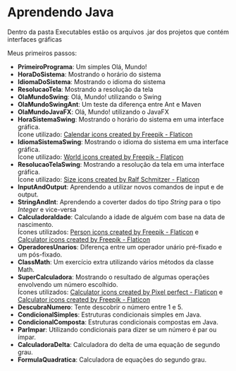 # Aprendendo Java
Dentro da pasta Executables estão os arquivos .jar dos projetos que contém interfaces gráficas
 
 Meus primeiros passos:
- **PrimeiroPrograma**: Um simples Olá, Mundo!
- **HoraDoSistema**: Mostrando o horário do sistema
- **IdiomaDoSistema**: Mostrando o idioma do sistema
- **ResolucaoTela**: Mostrando a resolução da tela
- **OlaMundoSwing**: Olá, Mundo! utilizando o Swing
- **OlaMundoSwingAnt**: Um teste da diferença entre Ant e Maven
- **OlaMundoJavaFX**: Olá, Mundo! utilizando o JavaFX
- **HoraSistemaSwing**: Mostrando o horário do sistema em uma interface gráfica.    
Ícone utilizado: <a href="https://www.flaticon.com/free-icons/calendar" title="calendar icons">Calendar icons created by Freepik - Flaticon</a>
- **IdiomaSistemaSwing**: Mostrando o idioma do sistema em uma interface gráfica.  
Ícone utilizado: <a href="https://www.flaticon.com/free-icons/world" title="world icons">World icons created by Freepik - Flaticon</a>
- **ResolucaoTelaSwing**: Mostrando a resolução da tela em uma interface gráfica.  
Ícone utilizado: <a href="https://www.flaticon.com/free-icons/size" title="size icons">Size icons created by Ralf Schmitzer - Flaticon</a>
- **InputAndOutput**: Aprendendo a utilizar novos comandos de input e de output.
- **StringAndInt**: Aprendendo a coverter dados do tipo _String_ para o tipo _Integer_ e vice-versa
- **CalculadoraIdade**: Calculando a idade de alguém com base na data de nascimento.  
Ícones utilizados: <a href="https://www.flaticon.com/free-icons/person" title="person icons">Person icons created by Freepik - Flaticon</a> e <a href="https://www.flaticon.com/free-icons/calculator" title="calculator icons">Calculator icons created by Freepik - Flaticon</a>
- **OperadoresUnarios**: Diferença entre um operador unário pré-fixado e um pós-fixado.
- **ClassMath**: Um exercício extra utilizando vários métodos da classe Math.
- **SuperCalculadora**: Mostrando o resultado de algumas operações envolvendo um número escolhido.  
Ícones utilizados: <a href="https://www.flaticon.com/free-icons/calculator" title="calculator icons">Calculator icons created by Pixel perfect - Flaticon</a> e <a href="https://www.flaticon.com/free-icons/calculator" title="calculator icons">Calculator icons created by Freepik - Flaticon</a>
- **DescubraNumero**: Tente descobrir o número entre 1 e 5.
- **CondicionalSimples**: Estruturas condicionais simples em Java.
- **CondicionalComposta**: Estruturas condicionais compostas em Java.
- **ParImpar**: Utilizando condicionais para dizer se um número é par ou ímpar.
- **CalculadoraDelta**: Calculadora do delta de uma equação de segundo grau.
- **FormulaQuadratica**: Calculadora de equações do segundo grau.

